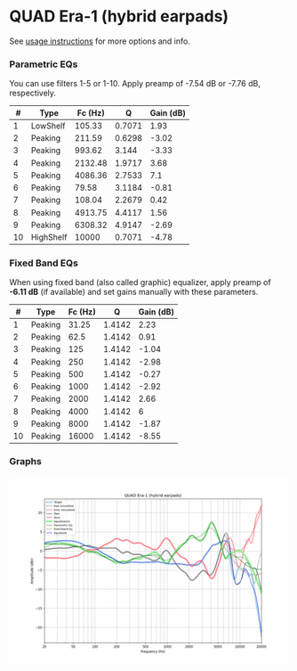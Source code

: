 # QUAD Era-1 (hybrid earpads)
See [usage instructions](https://github.com/jaakkopasanen/AutoEq#usage) for more options and info.

### Parametric EQs
You can use filters 1-5 or 1-10. Apply preamp of -7.54 dB or -7.76 dB, respectively.

|   # | Type      |   Fc (Hz) |      Q |   Gain (dB) |
|-----|-----------|-----------|--------|-------------|
|   1 | LowShelf  |    105.33 | 0.7071 |        1.93 |
|   2 | Peaking   |    211.59 | 0.6298 |       -3.02 |
|   3 | Peaking   |    993.62 | 3.144  |       -3.33 |
|   4 | Peaking   |   2132.48 | 1.9717 |        3.68 |
|   5 | Peaking   |   4086.36 | 2.7533 |        7.1  |
|   6 | Peaking   |     79.58 | 3.1184 |       -0.81 |
|   7 | Peaking   |    108.04 | 2.2679 |        0.42 |
|   8 | Peaking   |   4913.75 | 4.4117 |        1.56 |
|   9 | Peaking   |   6308.32 | 4.9147 |       -2.69 |
|  10 | HighShelf |  10000    | 0.7071 |       -4.78 |

### Fixed Band EQs
When using fixed band (also called graphic) equalizer, apply preamp of **-6.11 dB** (if available) and set gains manually with these parameters.

|   # | Type    |   Fc (Hz) |      Q |   Gain (dB) |
|-----|---------|-----------|--------|-------------|
|   1 | Peaking |     31.25 | 1.4142 |        2.23 |
|   2 | Peaking |     62.5  | 1.4142 |        0.91 |
|   3 | Peaking |    125    | 1.4142 |       -1.04 |
|   4 | Peaking |    250    | 1.4142 |       -2.98 |
|   5 | Peaking |    500    | 1.4142 |       -0.27 |
|   6 | Peaking |   1000    | 1.4142 |       -2.92 |
|   7 | Peaking |   2000    | 1.4142 |        2.66 |
|   8 | Peaking |   4000    | 1.4142 |        6    |
|   9 | Peaking |   8000    | 1.4142 |       -1.87 |
|  10 | Peaking |  16000    | 1.4142 |       -8.55 |

### Graphs
![](./QUAD%20Era-1%20(hybrid%20earpads).png)
